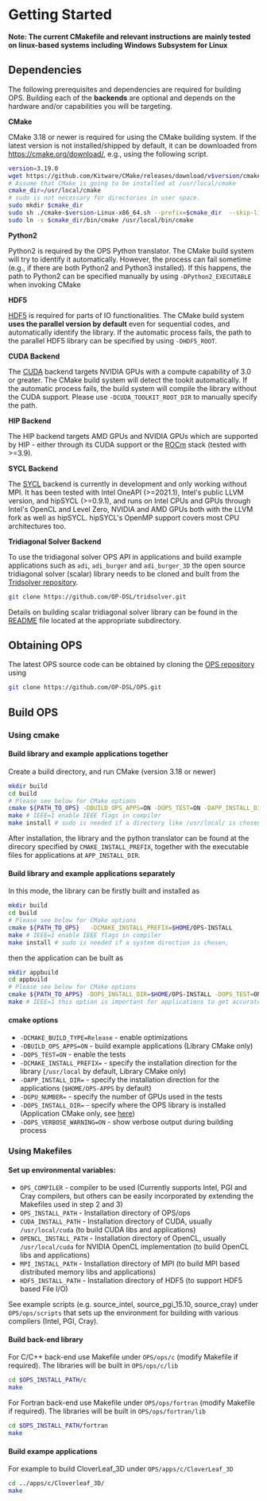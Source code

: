 # Getting Started

**Note: The current CMakefile and relevant instructions are mainly tested on linux-based systems including Windows Subsystem for Linux**

## Dependencies

The following prerequisites and dependencies are required for building OPS. Building each of the **backends** are optional and depends on the hardware and/or capabilities you will be targeting. 

  **CMake**

CMake 3.18 or newer is required for using the CMake building system. If the latest version is not installed/shipped by default, it can be downloaded from https://cmake.org/download/, e.g., using the following script.
  ```bash {r}
  version=3.19.0
  wget https://github.com/Kitware/CMake/releases/download/v$version/cmake-$version-Linux-x86_64.sh
  # Assume that CMake is going to be installed at /usr/local/cmake
  cmake_dir=/usr/local/cmake
  # sudo is not necessary for directories in user space.
  sudo mkdir $cmake_dir
  sudo sh ./cmake-$version-Linux-x86_64.sh --prefix=$cmake_dir  --skip-license
  sudo ln -s $cmake_dir/bin/cmake /usr/local/bin/cmake
  ```

 **Python2**

Python2 is required by the OPS Python translator. The CMake build system will try to identify it automatically. However, the process can fail sometime (e.g., if there are both Python2 and Python3 installed). If this happens, the path to Python2 can be specified manually by using `-DPython2_EXECUTABLE` when invoking CMake

 **HDF5**

[HDF5](https://www.hdfgroup.org/solutions/hdf5) is required for parts of IO functionalities. The CMake build system **uses the parallel version by default** even for sequential codes, and automatically identify the library. If the automatic process fails, the path to the parallel HDF5 library can be specified by using `-DHDF5_ROOT`.

 **CUDA Backend**
 
The [CUDA](https://developer.nvidia.com/cuda-downloads) backend targets NVIDIA GPUs with a compute capability of 3.0 or greater. The CMake build system will detect the tookit automatically. If the automatic process fails, the build system will compile the library without the CUDA support.  Please use `-DCUDA_TOOLKIT_ROOT_DIR` to manually specify the path.

**HIP Backend**

The HIP backend targets AMD GPUs and NVIDIA GPUs which are supported by HIP - either through its CUDA support or the [ROCm](https://rocmdocs.amd.com/en/latest/) stack (tested with >=3.9). 

**SYCL Backend**

The [SYCL](https://www.khronos.org/sycl/) backend is currently in development and only working without MPI. It has been tested with Intel OneAPI (>=2021.1), Intel's public LLVM version, and hipSYCL (>=0.9.1), and runs on Intel CPUs and GPUs through Intel's OpenCL and Level Zero, NVIDIA and AMD GPUs both with the LLVM fork as well as hipSYCL. hipSYCL's OpenMP support covers most CPU architectures too.

**Tridiagonal Solver Backend**

To use the tridiagonal solver OPS API in applications and build example applications such as `adi`, `adi_burger` and `adi_burger_3D` the open source tridiagonal solver (scalar) library needs to be cloned and built from the [Tridsolver repository](https://github.com/OP-DSL/tridsolver). 
```bash
git clone https://github.com/OP-DSL/tridsolver.git
```
Details on building scalar tridiagonal solver library can be found in the [README](https://github.com/OP-DSL/tridsolver/blob/master/scalar/README) file located at the appropriate subdirectory.

## Obtaining OPS
The latest OPS source code can be obtained by cloning the [OPS repository](https://github.com/OP-DSL/OPS) using
```bash
git clone https://github.com/OP-DSL/OPS.git
```
    
## Build OPS
### Using cmake
#### Build library and example applications together

  Create a build directory, and run CMake (version 3.18 or newer)
  ```bash
  mkdir build
  cd build
  # Please see below for CMake options
  cmake ${PATH_TO_OPS} -DBUILD_OPS_APPS=ON -DOPS_TEST=ON -DAPP_INSTALL_DIR=$HOME/OPS-APP -DCMAKE_INSTALL_PREFIX=$HOME/OPS-INSTALL -DGPU_NUMBER=1
  make # IEEE=1 enable IEEE flags in compiler
  make install # sudo is needed if a directory like /usr/local/ is chosen.
  ```
After installation, the library and the python translator can be found at the direcory specified by `CMAKE_INSTALL_PREFIX`, together with the executable files for applications at `APP_INSTALL_DIR`.

####  Build library and example applications separately

In this mode, the library can be firstly built and installed as

```bash
mkdir build
cd build
# Please see below for CMake options
cmake ${PATH_TO_OPS}   -DCMAKE_INSTALL_PREFIX=$HOME/OPS-INSTALL
make # IEEE=1 enable IEEE flags in compiler
make install # sudo is needed if a system direction is chosen,
```
then the application can be built as

```bash
mkdir appbuild
cd appbuild
# Please see below for CMake options
cmake ${PATH_TO_APPS} -DOPS_INSTALL_DIR=$HOME/OPS-INSTALL -DOPS_TEST=ON -DAPP_INSTALL_DIR=$HOME/OPS-APP -DGPU_NUMBER=1
make # IEEE=1 this option is important for applications to get accurate results
```
<!-- #### Tests

A few tasks for testing codes can be run by
```bash
make test
```
The current tests are mainly based on the applications.
-->

#### cmake options

  * `-DCMAKE_BUILD_TYPE=Release` - enable optimizations
  * `-DBUILD_OPS_APPS=ON` - build example applications (Library CMake only)
  * `-DOPS_TEST=ON` - enable the tests
  * `-DCMAKE_INSTALL_PREFIX=` - specify the installation direction for the library (`/usr/local` by default, Library CMake only)
  * `-DAPP_INSTALL_DIR=` - specify the installation direction for the applications (`$HOME/OPS-APPS` by default)
  * `-DGPU_NUMBER=` - specify the number of GPUs used in the tests
  * `-DOPS_INSTALL_DIR=` - specify where the OPS library is installed (Application CMake only, see [here](#build-the-library-and-example-applications-separately))
  * `-DOPS_VERBOSE_WARNING=ON` - show verbose output during building process
  <!-- * `-DHDF5_PREFER_PARALLEL=ON` - build using parallel HDF5, rather than serial HDF5 libraries -->
  <!-- * `-DBUILD_OPS_FROTRAN=ON` - enable building OPS Fortran libraries. -->

<!-- 1. Set up environmental variables:
* `CUDA_PATH` - Installation directory of CUDA, usually `/usr/local/cuda` (to build CUDA libs and applications, only needed if CUDA cannot be found in standard locations, or to enable OpenCL)
* `MPI_HOME` - Installation directory of MPI (to build MPI based distributed memory libs and applications) only needed if MPI not installed in standard locations
* `HDF5_ROOT` - Installation directory of HDF5 (to support HDF5 based File I/O) if HDF5 not installed in standard location -->

### Using Makefiles
#### Set up environmental variables:

  * `OPS_COMPILER` - compiler to be used (Currently supports Intel, PGI and Cray compilers, but others can be easily incorporated by extending the Makefiles used in step 2 and 3)
  * `OPS_INSTALL_PATH` - Installation directory of OPS/ops
  * `CUDA_INSTALL_PATH` - Installation directory of CUDA, usually `/usr/local/cuda` (to build CUDA libs and applications)
  * `OPENCL_INSTALL_PATH` - Installation directory of OpenCL, usually `/usr/local/cuda` for NVIDIA OpenCL implementation (to build OpenCL libs and applications)
  * `MPI_INSTALL_PATH` - Installation directory of MPI (to build MPI based distributed memory libs and applications)
  * `HDF5_INSTALL_PATH` - Installation directory of HDF5 (to support HDF5 based File I/O)

See example scripts (e.g. source_intel, source_pgi_15.10, source_cray) under `OPS/ops/scripts` that sets up the environment for building with various compilers (Intel, PGI, Cray).

#### Build back-end library
For C/C++ back-end use Makefile under `OPS/ops/c` (modify Makefile if required). The libraries will be built in `OPS/ops/c/lib`
```bash
cd $OPS_INSTALL_PATH/c
make
```
For Fortran back-end use Makefile under `OPS/ops/fortran` (modify Makefile if required). The libraries will be built in `OPS/ops/fortran/lib`
```bash
cd $OPS_INSTALL_PATH/fortran
make
```
#### Build exampe applications
For example to build CloverLeaf_3D under `OPS/apps/c/CloverLeaf_3D`
```bash  
cd ../apps/c/Cloverleaf_3D/
make
```  
<!---#### Makefile options -->



